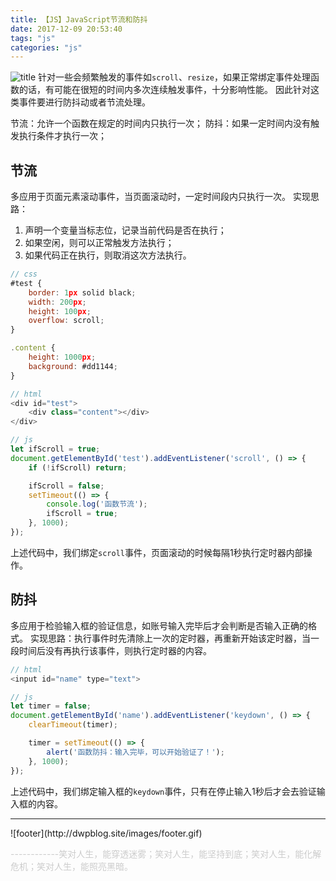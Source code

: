 ```yaml
---
title: 【JS】JavaScript节流和防抖
date: 2017-12-09 20:53:40
tags: "js"
categories: "js"
---
```

![title](index.jpeg)
针对一些会频繁触发的事件如`scroll`、`resize`，如果正常绑定事件处理函数的话，有可能在很短的时间内多次连续触发事件，十分影响性能。
因此针对这类事件要进行防抖动或者节流处理。

节流：允许一个函数在规定的时间内只执行一次；
防抖：如果一定时间内没有触发执行条件才执行一次；
<!--more-->

## 节流
多应用于页面元素滚动事件，当页面滚动时，一定时间段内只执行一次。
实现思路：

 1. 声明一个变量当标志位，记录当前代码是否在执行；
 2. 如果空闲，则可以正常触发方法执行；
 3. 如果代码正在执行，则取消这次方法执行。

```javascript
// css
#test {
    border: 1px solid black;
    width: 200px;
    height: 100px;
    overflow: scroll;
}

.content {
    height: 1000px;
    background: #dd1144;
}

// html
<div id="test">
    <div class="content"></div>
</div>

// js
let ifScroll = true;
document.getElementById('test').addEventListener('scroll', () => {
    if (!ifScroll) return;

    ifScroll = false;
    setTimeout(() => {
        console.log('函数节流');
        ifScroll = true;
    }, 1000);
});
```
上述代码中，我们绑定`scroll`事件，页面滚动的时候每隔1秒执行定时器内部操作。

## 防抖
多应用于检验输入框的验证信息，如账号输入完毕后才会判断是否输入正确的格式。
实现思路：执行事件时先清除上一次的定时器，再重新开始该定时器，当一段时间后没有再执行该事件，则执行定时器的内容。

```javascript
// html
<input id="name" type="text">

// js
let timer = false;
document.getElementById('name').addEventListener('keydown', () => {
    clearTimeout(timer);

    timer = setTimeout(() => {
        alert('函数防抖：输入完毕，可以开始验证了！');
    }, 1000);
});
```
上述代码中，我们绑定输入框的`keydown`事件，只有在停止输入1秒后才会去验证输入框的内容。
<footer>
<hr/>
![footer](http://dwpblog.site/images/footer.gif)
<p style="textAlign:right;color:#ccc">------------笑对人生，能穿透迷雾；笑对人生，能坚持到底；笑对人生，能化解危机；笑对人生，能照亮黑暗。</p>
</footer>